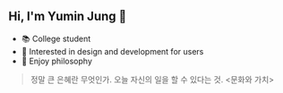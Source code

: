 ## Hi, I'm Yumin Jung 🙂

- 📚 College student
- 🌱 Interested in design and development for users
- 🧐 Enjoy philosophy

> 정말 큰 은혜란 무엇인가.
> 오늘 자신의 일을 할 수 있다는 것.
> <문화와 가치>
